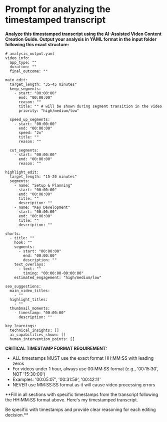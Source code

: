 # Prompt for analyzing the timestamped transcript

**Analyze this timestamped transcript using the AI-Assisted Video Content Creation Guide. Output your analysis in YAML format in the input folder following this exact structure:**

```
# analysis_output.yaml
video_info:
  app_type: ""
  duration: ""
  final_outcome: ""

main_edit:
  target_length: "35-45 minutes"
  keep_segments:
    - start: "00:00:00"
      end: "00:00:00"
      reason: ""
      title: "" # will be shown during segment transition in the video
      priority: "high/medium/low"

  speed_up_segments:
    - start: "00:00:00"
      end: "00:00:00"
      speed: "2x"
      title: ""
      reason: ""

  cut_segments:
    - start: "00:00:00"
      end: "00:00:00"
      reason: ""

highlight_edit:
  target_length: "15-20 minutes"
  segments:
    - name: "Setup & Planning"
      start: "00:00:00"
      end: "00:00:00"
      title: ""
      description: ""
    - name: "Key Development"
      start: "00:00:00"
      end: "00:00:00"
      title: ""
      description: ""

shorts:
  - title: ""
    hook: ""
    segments:
      - start: "00:00:00"
        end: "00:00:00"
        description: ""
    text_overlays:
      - text: ""
        timing: "00:00:00-00:00:00"
    estimated_engagement: "high/medium/low"

seo_suggestions:
  main_video_titles:
    - ""
  highlight_titles:
    - ""
  thumbnail_moments:
    - timestamp: "00:00:00"
      description: ""

key_learnings:
  technical_insights: []
  ai_capabilities_shown: []
  human_intervention_points: []
```

**CRITICAL TIMESTAMP FORMAT REQUIREMENT:**

- ALL timestamps MUST use the exact format HH:MM:SS with leading zeros
- For videos under 1 hour, always use 00:MM:SS format (e.g., '00:15:30', NOT '15:30:00')
- Examples: '00:05:07', '00:31:59', '00:42:11'
- NEVER use MM:SS:SS format as it will cause video processing errors

**Fill in all sections with specific timestamps from the transcript following the HH:MM:SS format above.
Here's my timestamped transcript.

Be specific with timestamps and provide clear reasoning for each editing decision.**
